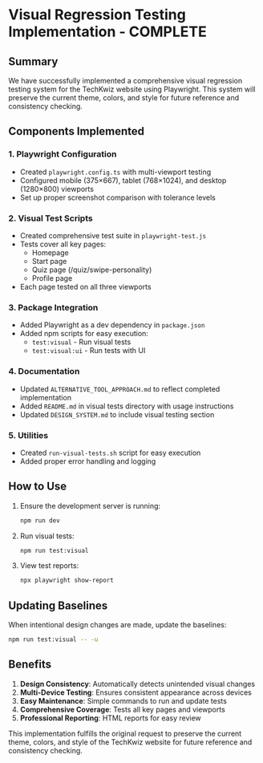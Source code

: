 # Visual Regression Testing Implementation - COMPLETE

## Summary

We have successfully implemented a comprehensive visual regression testing system for the TechKwiz website using Playwright. This system will preserve the current theme, colors, and style for future reference and consistency checking.

## Components Implemented

### 1. Playwright Configuration
- Created `playwright.config.ts` with multi-viewport testing
- Configured mobile (375×667), tablet (768×1024), and desktop (1280×800) viewports
- Set up proper screenshot comparison with tolerance levels

### 2. Visual Test Scripts
- Created comprehensive test suite in `playwright-test.js`
- Tests cover all key pages:
  - Homepage
  - Start page
  - Quiz page (/quiz/swipe-personality)
  - Profile page
- Each page tested on all three viewports

### 3. Package Integration
- Added Playwright as a dev dependency in `package.json`
- Added npm scripts for easy execution:
  - `test:visual` - Run visual tests
  - `test:visual:ui` - Run tests with UI

### 4. Documentation
- Updated `ALTERNATIVE_TOOL_APPROACH.md` to reflect completed implementation
- Added `README.md` in visual tests directory with usage instructions
- Updated `DESIGN_SYSTEM.md` to include visual testing section

### 5. Utilities
- Created `run-visual-tests.sh` script for easy execution
- Added proper error handling and logging

## How to Use

1. Ensure the development server is running:
   ```bash
   npm run dev
   ```

2. Run visual tests:
   ```bash
   npm run test:visual
   ```

3. View test reports:
   ```bash
   npx playwright show-report
   ```

## Updating Baselines

When intentional design changes are made, update the baselines:
```bash
npm run test:visual -- -u
```

## Benefits

1. **Design Consistency**: Automatically detects unintended visual changes
2. **Multi-Device Testing**: Ensures consistent appearance across devices
3. **Easy Maintenance**: Simple commands to run and update tests
4. **Comprehensive Coverage**: Tests all key pages and viewports
5. **Professional Reporting**: HTML reports for easy review

This implementation fulfills the original request to preserve the current theme, colors, and style of the TechKwiz website for future reference and consistency checking.